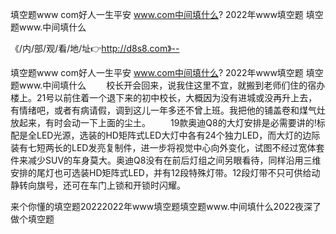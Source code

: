 填空题www com好人一生平安
www.com中间填什么?
2022年www填空题
填空题www.中间填什么


《/内/部/观/看/地/址👉http://d8s8.com》--

填空题www com好人一生平安
www.com中间填什么?
2022年www填空题
填空题www.中间填什么
　　校长开会回来，说我住这里不宜，就搬到老师们住的宿办楼上。21号以前住着一个退下来的初中校长，大概因为没有进城或没再升上去，有情绪吧，或者有病请假，调到这儿一年多还不曾上班。我把他的铺盖卷和煤气灶放起来，有时会动一下上面的尘土。
　　19款奥迪Q8的大灯安排是必需要讲的!标配是全LED光源，选装的HD矩阵式LED大灯中各有24个独力LED，而大灯的边际装有七短两长的LED发亮复制件，进一步将视觉中心向外变化，试图不经过宽体套件来减少SUV的车身莫大。奥迪Q8没有在前后灯组之间另眼看待，同样沿用三维安排的尾灯也可选装HD矩阵式LED，并有12段特殊灯带。12段灯带不只可供给动静转向旗号，还可在车门上锁和开锁时闪耀。





来个你懂的填空题20222022年www填空题填空题www.中间填什么2022夜深了做个填空题
